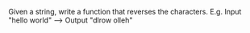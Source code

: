 Given a string, write a function that reverses the characters.
E.g. Input "hello world" --> Output "dlrow olleh"
